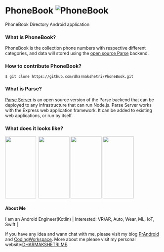 # PhoneBook ![PhoneBook](http://i.imgur.com/VuCTRVj.png)
PhoneBook Directory Android application

### What is PhoneBook?
PhoneBook is the collection phone numbers with respective different categories, and data will stored using the [open source Parse](https://github.com/ParsePlatform/parse-server) backend.

### How to contribute PhoneBook?
`$ git clone https://github.com/dharmakshetri/PhoneBook.git`

### What is Parse?
[Parse Server](https://github.com/ParsePlatform/parse-server) is an open source version of the Parse backend that can be deployed to any infrastructure that can run Node.js.
Parse Server works with the Express web application framework. It can be added to existing web applications, or run by itself.

### What does it looks like?

<img src="http://i.imgur.com/z7UP4Iu.png" width="100" height="200">      <img src="http://i.imgur.com/EPDPjzM.png" width="100" height="200">     <img src="http://i.imgur.com/ysEsMpg.png" width="100" height="200">       <img src="http://i.imgur.com/yXrImRR.png" width="100" height="200">





#### About Me

I am an Android Engineer(Kotlin) | Interested: VR/AR, Auto, Wear, ML, IoT, Swift |

If you have any idea and wann chat with me, please visit my blog [PrAndroid](http://www.prandroid.com) and [CodingWorkspace](http://www.codingworkspace.com). More about me please visit my personal website:[DHARMAKSHETRI.ME](http://dharmakshetri.me/).
